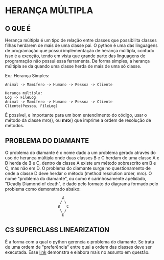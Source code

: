 # HERANÇA MÚLTIPLA

## O QUE É

Herança múltipla é um tipo de relação entre classes que possibilita classes filhas herdarem de mais de uma classe pai. O python é uma das linguagens de programação que possui implementação de herança múltipla, contudo isso é a exceção, tendo em vista que grande parte das linguagens de programação não possui essa ferramenta. De forma simples, a herança múltipla se da quando uma classe herda de mais de uma só classe.

Ex.: Herança Simples:

    Animal -> Mamífero -> Humano -> Pessoa -> Cliente

    Herança múltipla:
    Log -> FileLog
    Animal -> Mamífero -> Humano -> Pessoa -> Cliente
    Cliente(Pessoa, FileLog)

É possível, e importante para um bom entendimento do código, usar o método da classe mro(), ou __mro__() que
imprime a ordem de resolução de métodos.

## PROBLEMA DO DIAMANTE

O problema do diamante é o nome dado a um problema gerado através do uso de herança múltipla onde duas classes B e C herdam de uma classe A e D herda de B e C, dentro da classe A existe um método sobrescrito em B e C, mas não em D. O problema do diamante surge no questionamento de onde a classe D deve herdar o método (method resolution order, mro). O nome "problema do diamante", ou como é carinhosamente apelidado, "Deadly Diamond of death", é dado pelo formato do diagrama formado pelo problema como demonstrado abaixo:

                              A
                             / \
                            B   C
                             \ /
                              D

## C3 SUPERCLASS LINEARIZATION

É a forma com a qual o python gerencia o problema do diamante. Se trata de uma ordem de "preferência" entre qual a ordem das classes deve ser executada. Esse [link](https://en.wikipedia.org/wiki/C3_linearization) demonstra e elabora mais no assunto em questão. 
